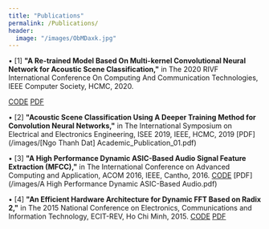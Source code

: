 ```yaml
---
title: "Publications"
permalink: /Publications/
header:
  image: "/images/ObMDaxk.jpg"
---
```



•	[1]
**"A Re-trained Model Based On Multi-kernel Convolutional Neural Network for Acoustic Scene Classification,"** in The 2020 RIVF International Conference On Computing And Communication Technologies, IEEE Computer Society, HCMC, 2020.

[CODE](https://github.com/dattngo/Acoustic-Scene-Classification-Using-A-Deeper-Training-Method-for-Convolution-Neural-Networks.git) [PDF](/images/A-Re-trained-Model-Based-On-Multi-kernel-Convolutional-Neural-Network-for-Acoustic-Scene-Classification.pdf)

•	[2]
 **"Acoustic Scene Classification Using A Deeper Training Method for Convolution Neural Networks,"** in The International Symposium on Electrical and Electronics Engineering, ISEE 2019, IEEE, HCMC, 2019
[PDF](/images/[Ngo Thanh Dat] Academic_Publication_01.pdf)

•	[3]
 **"A High Performance Dynamic ASIC-Based Audio Signal Feature Extraction (MFCC),"** in The International Conference on Advanced Computing and Application,  ACOM 2016, IEEE, Cantho, 2016.
[CODE](https://github.com/dattngo/Dynamic-MFCC-Architecture.git)  [PDF](/images/A High Performance Dynamic ASIC-Based Audio.pdf)

•	[4]
**"An Efficient Hardware Architecture for Dynamic FFT Based on Radix 2,"** in The 2015 National Conference on Electronics, Communications and Information Technology, ECIT-REV, Ho Chi Minh, 2015.
[CODE](https://github.com/dattngo/Dynamic-FFT-Algorithm.git)  [PDF](/images/FFT_paper_V1.pdf)
